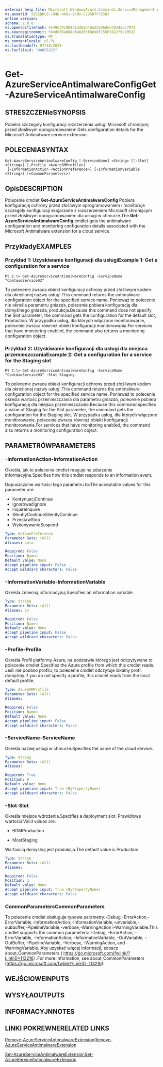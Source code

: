 ```yaml
---
external help file: Microsoft.WindowsAzure.Commands.ServiceManagement.dll-Help.xml
ms.assetid: 55EEBDC0-794E-4681-9795-C295D7F7E5D3
online version: ''
schema: 2.0.0
ms.openlocfilehash: 4e49d24c0b9d13db5d4dadb296deb703daac7972
ms.sourcegitcommit: 56ed085a868afa8263f8eb0f755b5822f5c29532
ms.translationtype: MT
ms.contentlocale: pl-PL
ms.lasthandoff: 07/18/2020
ms.locfileid: "94055272"
---
```

# <span data-ttu-id="b2165-101">Get-AzureServiceAntimalwareConfig</span><span class="sxs-lookup"><span data-stu-id="b2165-101">Get-AzureServiceAntimalwareConfig</span></span>

## <span data-ttu-id="b2165-102">STRESZCZENIe</span><span class="sxs-lookup"><span data-stu-id="b2165-102">SYNOPSIS</span></span>
<span data-ttu-id="b2165-103">Pobiera szczegóły konfiguracji rozszerzenia usługi Microsoft chroniącej przed złośliwym oprogramowaniem.</span><span class="sxs-lookup"><span data-stu-id="b2165-103">Gets configuration details for the Microsoft Antimalware service extension.</span></span>

## <span data-ttu-id="b2165-104">POLECENIA</span><span class="sxs-lookup"><span data-stu-id="b2165-104">SYNTAX</span></span>

```
Get-AzureServiceAntimalwareConfig [-ServiceName] <String> [[-Slot] <String>] [-Profile <AzureSMProfile>]
 [-InformationAction <ActionPreference>] [-InformationVariable <String>] [<CommonParameters>]
```

## <span data-ttu-id="b2165-105">Opis</span><span class="sxs-lookup"><span data-stu-id="b2165-105">DESCRIPTION</span></span>
<span data-ttu-id="b2165-106">Polecenie cmdlet **Get-AzureServiceAntimalwareConfig** Pobiera konfigurację ochrony przed złośliwym oprogramowaniem i monitoruje szczegóły konfiguracji skojarzone z rozszerzeniem Microsoft chroniącym przed złośliwym oprogramowaniem dla usługi w chmurze.</span><span class="sxs-lookup"><span data-stu-id="b2165-106">The **Get-AzureServiceAntimalwareConfig** cmdlet gets the antimalware configuration and monitoring configuration details associated with the Microsoft Antimalware extension for a cloud service.</span></span>

## <span data-ttu-id="b2165-107">Przykłady</span><span class="sxs-lookup"><span data-stu-id="b2165-107">EXAMPLES</span></span>

### <span data-ttu-id="b2165-108">Przykład 1: Uzyskiwanie konfiguracji dla usługi</span><span class="sxs-lookup"><span data-stu-id="b2165-108">Example 1: Get a configuration for a service</span></span>
```
PS C:\> Get-AzureServiceAntimalwareConfig -ServiceName "ContosoService03"
```

<span data-ttu-id="b2165-109">To polecenie zwraca obiekt konfiguracji ochrony przed złośliwym kodem dla określonej nazwy usługi.</span><span class="sxs-lookup"><span data-stu-id="b2165-109">This command returns the antimalware configuration object for the specified service name.</span></span>
<span data-ttu-id="b2165-110">Ponieważ to polecenie nie określa parametru gniazda, polecenie pobiera konfigurację dla domyślnego gniazda, produkcja.</span><span class="sxs-lookup"><span data-stu-id="b2165-110">Because this command does not specify the Slot parameter, the command gets the configuration for the default slot, Production.</span></span>
<span data-ttu-id="b2165-111">W przypadku usług, dla których włączono monitorowanie, polecenie zwraca również obiekt konfiguracji monitorowania.</span><span class="sxs-lookup"><span data-stu-id="b2165-111">For services that have monitoring enabled, the command also returns a monitoring configuration object.</span></span>

### <span data-ttu-id="b2165-112">Przykład 2: Uzyskiwanie konfiguracji dla usługi dla miejsca przemieszczania</span><span class="sxs-lookup"><span data-stu-id="b2165-112">Example 2: Get a configuration for a service for the Staging slot</span></span>
```
PS C:\> Get-AzureServiceAntimalwareConfig -ServiceName "ContosoService03" -Slot Staging
```

<span data-ttu-id="b2165-113">To polecenie zwraca obiekt konfiguracji ochrony przed złośliwym kodem dla określonej nazwy usługi.</span><span class="sxs-lookup"><span data-stu-id="b2165-113">This command returns the antimalware configuration object for the specified service name.</span></span>
<span data-ttu-id="b2165-114">Ponieważ to polecenie określa wartość przemieszczania dla parametru gniazda, polecenie pobiera konfigurację dla miejsca przemieszczania.</span><span class="sxs-lookup"><span data-stu-id="b2165-114">Because this command specifies a value of Staging for the Slot parameter, the command gets the configuration for the Staging slot.</span></span>
<span data-ttu-id="b2165-115">W przypadku usług, dla których włączono monitorowanie, polecenie zwraca również obiekt konfiguracji monitorowania.</span><span class="sxs-lookup"><span data-stu-id="b2165-115">For services that have monitoring enabled, the command also returns a monitoring configuration object.</span></span>

## <span data-ttu-id="b2165-116">PARAMETRÓW</span><span class="sxs-lookup"><span data-stu-id="b2165-116">PARAMETERS</span></span>

### <span data-ttu-id="b2165-117">-InformationAction</span><span class="sxs-lookup"><span data-stu-id="b2165-117">-InformationAction</span></span>
<span data-ttu-id="b2165-118">Określa, jak to polecenie cmdlet reaguje na zdarzenie informacyjne.</span><span class="sxs-lookup"><span data-stu-id="b2165-118">Specifies how this cmdlet responds to an information event.</span></span>

<span data-ttu-id="b2165-119">Dopuszczalne wartości tego parametru to:</span><span class="sxs-lookup"><span data-stu-id="b2165-119">The acceptable values for this parameter are:</span></span>

- <span data-ttu-id="b2165-120">Kontynuacj</span><span class="sxs-lookup"><span data-stu-id="b2165-120">Continue</span></span>
- <span data-ttu-id="b2165-121">Ignorować</span><span class="sxs-lookup"><span data-stu-id="b2165-121">Ignore</span></span>
- <span data-ttu-id="b2165-122">Inquire</span><span class="sxs-lookup"><span data-stu-id="b2165-122">Inquire</span></span>
- <span data-ttu-id="b2165-123">SilentlyContinue</span><span class="sxs-lookup"><span data-stu-id="b2165-123">SilentlyContinue</span></span>
- <span data-ttu-id="b2165-124">Przestaw</span><span class="sxs-lookup"><span data-stu-id="b2165-124">Stop</span></span>
- <span data-ttu-id="b2165-125">Wykonywanie</span><span class="sxs-lookup"><span data-stu-id="b2165-125">Suspend</span></span>

```yaml
Type: ActionPreference
Parameter Sets: (All)
Aliases: infa

Required: False
Position: Named
Default value: None
Accept pipeline input: False
Accept wildcard characters: False
```

### <span data-ttu-id="b2165-126">-InformationVariable</span><span class="sxs-lookup"><span data-stu-id="b2165-126">-InformationVariable</span></span>
<span data-ttu-id="b2165-127">Określa zmienną informacyjną.</span><span class="sxs-lookup"><span data-stu-id="b2165-127">Specifies an information variable.</span></span>

```yaml
Type: String
Parameter Sets: (All)
Aliases: iv

Required: False
Position: Named
Default value: None
Accept pipeline input: False
Accept wildcard characters: False
```

### <span data-ttu-id="b2165-128">-Profile</span><span class="sxs-lookup"><span data-stu-id="b2165-128">-Profile</span></span>
<span data-ttu-id="b2165-129">Określa Profil platformy Azure, na podstawie którego jest odczytywane to polecenie cmdlet.</span><span class="sxs-lookup"><span data-stu-id="b2165-129">Specifies the Azure profile from which this cmdlet reads.</span></span>
<span data-ttu-id="b2165-130">Jeśli nie podano profilu, to polecenie cmdlet odczytuje lokalny profil domyślny.</span><span class="sxs-lookup"><span data-stu-id="b2165-130">If you do not specify a profile, this cmdlet reads from the local default profile.</span></span>

```yaml
Type: AzureSMProfile
Parameter Sets: (All)
Aliases: 

Required: False
Position: Named
Default value: None
Accept pipeline input: False
Accept wildcard characters: False
```

### <span data-ttu-id="b2165-131">-ServiceName</span><span class="sxs-lookup"><span data-stu-id="b2165-131">-ServiceName</span></span>
<span data-ttu-id="b2165-132">Określa nazwę usługi w chmurze.</span><span class="sxs-lookup"><span data-stu-id="b2165-132">Specifies the name of the cloud service.</span></span>

```yaml
Type: String
Parameter Sets: (All)
Aliases: 

Required: True
Position: 0
Default value: None
Accept pipeline input: True (ByPropertyName)
Accept wildcard characters: False
```

### <span data-ttu-id="b2165-133">-Slot</span><span class="sxs-lookup"><span data-stu-id="b2165-133">-Slot</span></span>
<span data-ttu-id="b2165-134">Określa miejsce wdrożenia.</span><span class="sxs-lookup"><span data-stu-id="b2165-134">Specifies a deployment slot.</span></span>
<span data-ttu-id="b2165-135">Prawidłowe wartości:</span><span class="sxs-lookup"><span data-stu-id="b2165-135">Valid values are:</span></span> 


- <span data-ttu-id="b2165-136">BOM</span><span class="sxs-lookup"><span data-stu-id="b2165-136">Production</span></span>

- <span data-ttu-id="b2165-137">Most</span><span class="sxs-lookup"><span data-stu-id="b2165-137">Staging</span></span>


<span data-ttu-id="b2165-138">Wartością domyślną jest produkcja.</span><span class="sxs-lookup"><span data-stu-id="b2165-138">The default value is Production.</span></span>

```yaml
Type: String
Parameter Sets: (All)
Aliases: 

Required: False
Position: 1
Default value: None
Accept pipeline input: True (ByPropertyName)
Accept wildcard characters: False
```

### <span data-ttu-id="b2165-139">CommonParameters</span><span class="sxs-lookup"><span data-stu-id="b2165-139">CommonParameters</span></span>
<span data-ttu-id="b2165-140">To polecenie cmdlet obsługuje typowe parametry:-Debug,-ErrorAction,-ErrorVariable,-InformationAction,-InformationVariable,-unvariable,-subbuffer,-PipelineVariable,-verbose,-WarningAction i-WarningVariable.</span><span class="sxs-lookup"><span data-stu-id="b2165-140">This cmdlet supports the common parameters: -Debug, -ErrorAction, -ErrorVariable, -InformationAction, -InformationVariable, -OutVariable, -OutBuffer, -PipelineVariable, -Verbose, -WarningAction, and -WarningVariable.</span></span> <span data-ttu-id="b2165-141">Aby uzyskać więcej informacji, zobacz about_CommonParameters ( https://go.microsoft.com/fwlink/?LinkID=113216) .</span><span class="sxs-lookup"><span data-stu-id="b2165-141">For more information, see about_CommonParameters (https://go.microsoft.com/fwlink/?LinkID=113216).</span></span>

## <span data-ttu-id="b2165-142">WEJŚCIOWE</span><span class="sxs-lookup"><span data-stu-id="b2165-142">INPUTS</span></span>

## <span data-ttu-id="b2165-143">WYSYŁA</span><span class="sxs-lookup"><span data-stu-id="b2165-143">OUTPUTS</span></span>

## <span data-ttu-id="b2165-144">INFORMACYJN</span><span class="sxs-lookup"><span data-stu-id="b2165-144">NOTES</span></span>

## <span data-ttu-id="b2165-145">LINKI POKREWNE</span><span class="sxs-lookup"><span data-stu-id="b2165-145">RELATED LINKS</span></span>

[<span data-ttu-id="b2165-146">Remove-AzureServiceAntimalwareExtension</span><span class="sxs-lookup"><span data-stu-id="b2165-146">Remove-AzureServiceAntimalwareExtension</span></span>](./Remove-AzureServiceAntimalwareExtension.md)

[<span data-ttu-id="b2165-147">Set-AzureServiceAntimalwareExtension</span><span class="sxs-lookup"><span data-stu-id="b2165-147">Set-AzureServiceAntimalwareExtension</span></span>](./Set-AzureServiceAntimalwareExtension.md)


